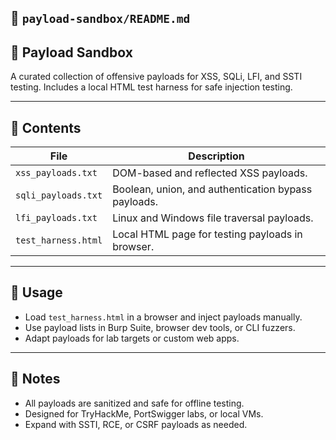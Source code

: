 ## 📘 `payload-sandbox/README.md`

## 🧪 Payload Sandbox

A curated collection of offensive payloads for XSS, SQLi, LFI, and SSTI testing. Includes a local HTML test harness for safe injection testing.

---

## 🔧 Contents

| File | Description |
|------|-------------|
| `xss_payloads.txt` | DOM-based and reflected XSS payloads. |
| `sqli_payloads.txt` | Boolean, union, and authentication bypass payloads. |
| `lfi_payloads.txt` | Linux and Windows file traversal payloads. |
| `test_harness.html` | Local HTML page for testing payloads in browser. |

---

## 🚀 Usage

- Load `test_harness.html` in a browser and inject payloads manually.
- Use payload lists in Burp Suite, browser dev tools, or CLI fuzzers.
- Adapt payloads for lab targets or custom web apps.

---

## 🧠 Notes

- All payloads are sanitized and safe for offline testing.
- Designed for TryHackMe, PortSwigger labs, or local VMs.
- Expand with SSTI, RCE, or CSRF payloads as needed.
